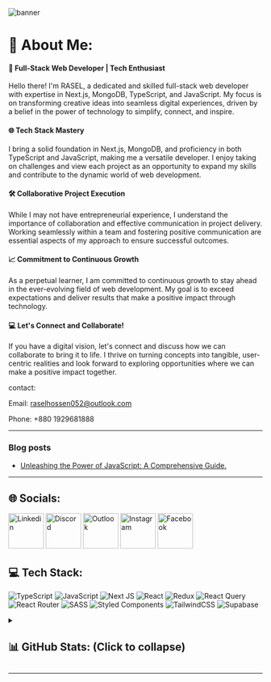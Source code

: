 ![banner](https://github.com/rasel9t6/rasel9t6/assets/116421413/143199bf-be8c-4f99-81fb-ebdb3732dc58)

# 💫 About Me:
#### 🚀 Full-Stack Web Developer | Tech Enthusiast

Hello there! I'm RASEL, a dedicated and skilled full-stack web developer with expertise in Next.js, MongoDB, TypeScript, and JavaScript. My focus is on transforming creative ideas into seamless digital experiences, driven by a belief in the power of technology to simplify, connect, and inspire.

#### 🌐 Tech Stack Mastery

I bring a solid foundation in Next.js, MongoDB, and proficiency in both TypeScript and JavaScript, making me a versatile developer. I enjoy taking on challenges and view each project as an opportunity to expand my skills and contribute to the dynamic world of web development.

#### 🛠️ Collaborative Project Execution

While I may not have entrepreneurial experience, I understand the importance of collaboration and effective communication in project delivery. Working seamlessly within a team and fostering positive communication are essential aspects of my approach to ensure successful outcomes.

#### 📈 Commitment to Continuous Growth

As a perpetual learner, I am committed to continuous growth to stay ahead in the ever-evolving field of web development. My goal is to exceed expectations and deliver results that make a positive impact through technology.

#### 💻 Let's Connect and Collaborate!

If you have a digital vision, let's connect and discuss how we can collaborate to bring it to life. I thrive on turning concepts into tangible, user-centric realities and look forward to exploring opportunities where we can make a positive impact together.

contact:

Email: raselhossen052@outlook.com

Phone: +880 1929681888

---
### Blog posts
<!-- BLOG-POST-LIST:START -->
- [Unleashing the Power of JavaScript: A Comprehensive Guide.](https://dev.to/rasel9t6/unleashing-the-power-of-javascript-a-comprehensive-guide-360m)
<!-- BLOG-POST-LIST:END -->
---

## 🌐 Socials:
[<img alt="Linkedin" src="https://github.com/rasel9t6/rasel9t6/assets/116421413/663ab022-4a86-4ea7-8c14-c81380ab278f" width="70" height="70" />](https://linkedin.com/in/rasel-9t6)
[<img alt="Discord" src="https://github.com/rasel9t6/rasel9t6/assets/116421413/9c6750cb-9110-45b2-9849-86acc0ae4e5f" width="70" height="70" />](https://discord.com/users/1075459316133417032)
[<img alt="Outlook" src="https://github.com/rasel9t6/rasel9t6/assets/116421413/164ef861-53ff-4a03-b6f1-4b687ff88a10" width="70" height="70" />](mailto:raselhossen052@outlook.com)
[<img alt="Instagram" src="https://github.com/rasel9t6/rasel9t6/assets/116421413/1b8fc145-04ba-4704-b131-78e32688ff47" width="70" height="70" />](https://instagram.com/rasel_9t6)
[<img alt="Facebook" src="https://github.com/rasel9t6/rasel9t6/assets/116421413/728b7940-c2cc-4288-b422-2c93df2f043f" width="70" height="70" />](https://facebook.com/rasel9t6)

## 💻 Tech Stack:
![TypeScript](https://img.shields.io/badge/typescript-%23007ACC.svg?style=for-the-badge&logo=typescript&logoColor=white) ![JavaScript](https://img.shields.io/badge/javascript-%23323330.svg?style=for-the-badge&logo=javascript&logoColor=%23F7DF1E) ![Next JS](https://img.shields.io/badge/Next-black?style=for-the-badge&logo=next.js&logoColor=white) ![React](https://img.shields.io/badge/react-%2320232a.svg?style=for-the-badge&logo=react&logoColor=%2361DAFB) ![Redux](https://img.shields.io/badge/redux-%23593d88.svg?style=for-the-badge&logo=redux&logoColor=white) ![React Query](https://img.shields.io/badge/-React%20Query-FF4154?style=for-the-badge&logo=react%20query&logoColor=white) ![React Router](https://img.shields.io/badge/React_Router-CA4245?style=for-the-badge&logo=react-router&logoColor=white) ![SASS](https://img.shields.io/badge/SASS-hotpink.svg?style=for-the-badge&logo=SASS&logoColor=white) ![Styled Components](https://img.shields.io/badge/styled--components-DB7093?style=for-the-badge&logo=styled-components&logoColor=white) ![TailwindCSS](https://img.shields.io/badge/tailwindcss-%2338B2AC.svg?style=for-the-badge&logo=tailwind-css&logoColor=white) ![Supabase](https://img.shields.io/badge/Supabase-3ECF8E?style=for-the-badge&logo=supabase&logoColor=white) 

<details>
  <summary>
    
  ## 📊 GitHub Stats: (Click to collapse) </summary>

![](https://github-readme-stats.vercel.app/api?username=rasel9t6&theme=dark&hide_border=false&include_all_commits=true&count_private=true)<br/>
![](https://github-readme-streak-stats.herokuapp.com/?user=rasel9t6&theme=dark&hide_border=false)<br/>
![](https://github-readme-stats.vercel.app/api/top-langs/?username=rasel9t6&theme=dark&hide_border=false&include_all_commits=true&count_private=true&layout=compact)

### 🔝 Top Contributed Repo
![](https://github-contributor-stats.vercel.app/api?username=rasel9t6&limit=5&theme=gruvbox&combine_all_yearly_contributions=true)
</details>


---

